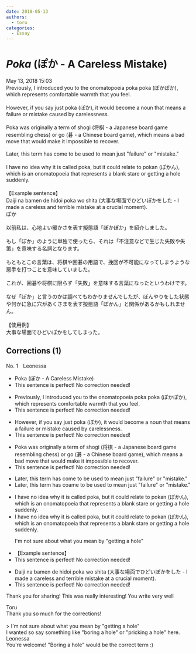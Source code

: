 ```yaml
---
date: 2018-05-13
authors:
  - toru
categories:
  - Essay
---
```


<h1 id="subject_show"><strong><em>Poka</strong></em> (ぽか - A Careless Mistake)</h1>
<div class="date">May 13, 2018 15:03</div>
<div id="post"><div id="body_show_ori">
Previously, I introduced you to the onomatopoeia poka poka (ぽかぽか), which represents comfortable warmth that you feel.<br/><br/>However, if you say just poka (ぽか), it would become a noun that means a failure or mistake caused by carelessness.<br/><br/>Poka was originally a term of shogi (将棋 - a Japanese board game resembling chess) or go (碁 - a Chinese board game), which means a bad move that would make it impossible to recover.<br/><br/>Later, this term has come to be used to mean just "failure" or "mistake." <br/><br/>I have no idea why it is called poka, but it could relate to pokan (ぽかん), which is an onomatopoeia that represents a blank stare or getting a hole suddenly.<br/><br/>【Example sentence】<br/>Daiji na bamen de hidoi poka wo shita (大事な場面でひどいぽかをした - I made a careless and terrible mistake at a crucial moment).
</div></div>

<!-- more -->

<div id="post_ja"><div id="body_show_mo">
ぽか<br/><br/>以前私は、心地よい暖かさを表す擬態語「ぽかぽか」を紹介しました。<br/><br/>もし「ぽか」のように単独で使ったら、それは「不注意などで生じた失敗や失策」を意味する名詞となります。<br/><br/>もともとこの言葉は、将棋や囲碁の用語で、挽回が不可能になってしまうような悪手を打つことを意味していました。<br/><br/>これが、囲碁や将棋に限らず「失敗」を意味する言葉になったというわけです。<br/><br/>なぜ「ぽか」と言うのかは調べてもわかりませんでしたが、ぼんやりをした状態や何かに急に穴があくさまを表す擬態語「ぽかん」と関係があるかもしれません。<br/><br/>【使用例】<br/>大事な場面でひどいぽかをしてしまった。
</div></div>

## Corrections (1)
<div id="block"><div class="first_name"> No. 1　<span class="just_name">Leonessa</span></div><div id="block2">
<ul class="correction_field">
<li class="incorrect">Poka (ぽか - A Careless Mistake)</li>
<li class="corrected perfect">This sentence is perfect! No correction needed!</li>
</ul>
<ul class="correction_field">
<li class="incorrect">Previously, I introduced you to the onomatopoeia poka poka (ぽかぽか), which represents comfortable warmth that you feel.</li>
<li class="corrected perfect">This sentence is perfect! No correction needed!</li>
</ul>
<ul class="correction_field">
<li class="incorrect">However, if you say just poka (ぽか), it would become a noun that means a failure or mistake caused by carelessness.</li>
<li class="corrected perfect">This sentence is perfect! No correction needed!</li>
</ul>
<ul class="correction_field">
<li class="incorrect">Poka was originally a term of shogi (将棋 - a Japanese board game resembling chess) or go (碁 - a Chinese board game), which means a bad move that would make it impossible to recover.</li>
<li class="corrected perfect">This sentence is perfect! No correction needed!</li>
</ul>
<ul class="correction_field">
<li class="incorrect">Later, this term has come to be used to mean just "failure" or "mistake." </li>
<li class="corrected correct">
Later, this term <span class="f_gray"><span class="sline">has </span></span>c<span class="f_gray"><span class="sline">o</span></span><span class="f_red">a</span>me to be used to mean just "failure" or "mistake." 
</li>
</ul>
<ul class="correction_field">
<li class="incorrect">I have no idea why it is called poka, but it could relate to pokan (ぽかん), which is an onomatopoeia that represents a blank stare or getting a hole suddenly.</li>
<li class="corrected correct">
I have no idea why it is called poka, but it could relate to pokan (ぽかん), which is an onomatopoeia that represents a blank stare or getting a hole suddenly.
<p class="correction_comment">I'm not sure about what you mean by "getting a hole"</p>
</li>
</ul>
<ul class="correction_field">
<li class="incorrect">【Example sentence】</li>
<li class="corrected perfect">This sentence is perfect! No correction needed!</li>
</ul>
<ul class="correction_field">
<li class="incorrect">Daiji na bamen de hidoi poka wo shita (大事な場面でひどいぽかをした - I made a careless and terrible mistake at a crucial moment).</li>
<li class="corrected perfect">This sentence is perfect! No correction needed!</li>
</ul>
<p class="comment_small">
 Thank you for sharing! This was really interesting! You write very well
</p>

</div><div class="name"><span class="just_name">Toru</span><br>
Thank you so much for the corrections!<br/><br/>&gt; I'm not sure about what you mean by "getting a hole"<br/>I wanted so say something like "boring a hole" or "pricking a hole" here.
</div>
<div class="name"><span class="just_name">Leonessa</span><br>
You're welcome! "Boring a hole" would be the correct term :)
</div>
</div>
